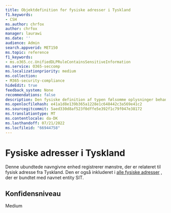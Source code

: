 ```yaml
---
title: Objektdefinition for fysiske adresser i Tyskland
f1.keywords:
- CSH
ms.author: chrfox
author: chrfox
manager: laurawi
ms.date: ''
audience: Admin
search.appverid: MET150
ms.topic: reference
f1_keywords:
- ms.o365.cc.UnifiedDLPRuleContainsSensitiveInformation
ms.service: O365-seccomp
ms.localizationpriority: medium
ms.collection:
- M365-security-compliance
hideEdit: true
feedback_system: None
recommendations: false
description: Den fysiske definition af typen følsomme oplysninger behandles i Tyskland.
ms.openlocfilehash: e41a1d8e139b365a1228e1c648442c3a569e41c2
ms.sourcegitcommit: 5aed330d8af523f0dffe5e392f1c79f047e38172
ms.translationtype: MT
ms.contentlocale: da-DK
ms.lasthandoff: 07/21/2022
ms.locfileid: "66944758"
---
```

# <a name="germany-physical-addresses"></a>Fysiske adresser i Tyskland

Denne ubundtede navngivne enhed registrerer mønstre, der er relateret til fysisk adresse fra Tyskland. Den er også inkluderet i [alle fysiske adresser](sit-defn-all-physical-addresses.md) , der er bundtet med navnet entity SIT.

## <a name="confidence-level"></a>Konfidensniveau

Medium